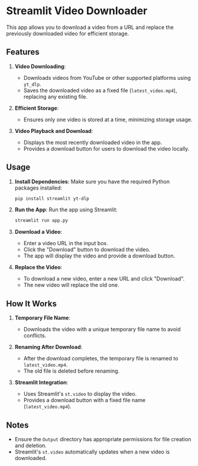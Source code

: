 
# Streamlit Video Downloader

This app allows you to download a video from a URL and replace the previously downloaded video for efficient storage.

## Features

1. **Video Downloading**:
   - Downloads videos from YouTube or other supported platforms using `yt_dlp`.
   - Saves the downloaded video as a fixed file (`latest_video.mp4`), replacing any existing file.

2. **Efficient Storage**:
   - Ensures only one video is stored at a time, minimizing storage usage.

3. **Video Playback and Download**:
   - Displays the most recently downloaded video in the app.
   - Provides a download button for users to download the video locally.

## Usage

1. **Install Dependencies**:
   Make sure you have the required Python packages installed:

   ```bash
   pip install streamlit yt-dlp
   ```

2. **Run the App**:
   Run the app using Streamlit:

   ```bash
   streamlit run app.py
   ```

3. **Download a Video**:
   - Enter a video URL in the input box.
   - Click the "Download" button to download the video.
   - The app will display the video and provide a download button.

4. **Replace the Video**:
   - To download a new video, enter a new URL and click "Download".
   - The new video will replace the old one.

## How It Works

1. **Temporary File Name**:
   - Downloads the video with a unique temporary file name to avoid conflicts.

2. **Renaming After Download**:
   - After the download completes, the temporary file is renamed to `latest_video.mp4`.
   - The old file is deleted before renaming.

3. **Streamlit Integration**:
   - Uses Streamlit's `st.video` to display the video.
   - Provides a download button with a fixed file name (`latest_video.mp4`).

## Notes

- Ensure the `Output` directory has appropriate permissions for file creation and deletion.
- Streamlit's `st.video` automatically updates when a new video is downloaded.
